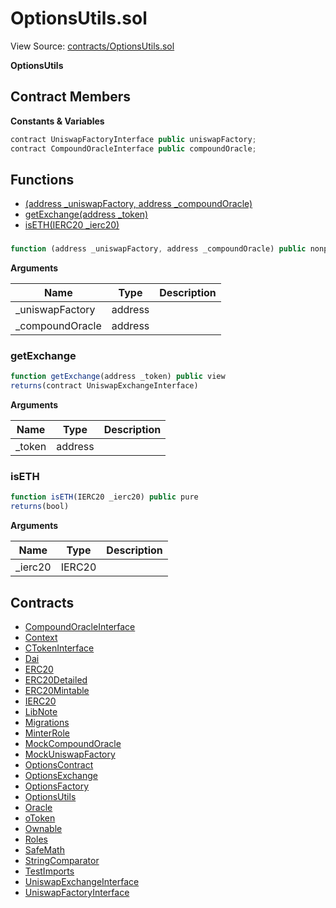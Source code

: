 # OptionsUtils.sol

View Source: [contracts/OptionsUtils.sol](../contracts/OptionsUtils.sol)

**OptionsUtils**

## Contract Members
**Constants & Variables**

```js
contract UniswapFactoryInterface public uniswapFactory;
contract CompoundOracleInterface public compoundOracle;

```

## Functions

- [(address _uniswapFactory, address _compoundOracle)](#)
- [getExchange(address _token)](#getexchange)
- [isETH(IERC20 _ierc20)](#iseth)

### 

```js
function (address _uniswapFactory, address _compoundOracle) public nonpayable
```

**Arguments**

| Name        | Type           | Description  |
| ------------- |------------- | -----|
| _uniswapFactory | address |  | 
| _compoundOracle | address |  | 

### getExchange

```js
function getExchange(address _token) public view
returns(contract UniswapExchangeInterface)
```

**Arguments**

| Name        | Type           | Description  |
| ------------- |------------- | -----|
| _token | address |  | 

### isETH

```js
function isETH(IERC20 _ierc20) public pure
returns(bool)
```

**Arguments**

| Name        | Type           | Description  |
| ------------- |------------- | -----|
| _ierc20 | IERC20 |  | 

## Contracts

* [CompoundOracleInterface](CompoundOracleInterface.md)
* [Context](Context.md)
* [CTokenInterface](CTokenInterface.md)
* [Dai](Dai.md)
* [ERC20](ERC20.md)
* [ERC20Detailed](ERC20Detailed.md)
* [ERC20Mintable](ERC20Mintable.md)
* [IERC20](IERC20.md)
* [LibNote](LibNote.md)
* [Migrations](Migrations.md)
* [MinterRole](MinterRole.md)
* [MockCompoundOracle](MockCompoundOracle.md)
* [MockUniswapFactory](MockUniswapFactory.md)
* [OptionsContract](OptionsContract.md)
* [OptionsExchange](OptionsExchange.md)
* [OptionsFactory](OptionsFactory.md)
* [OptionsUtils](OptionsUtils.md)
* [Oracle](Oracle.md)
* [oToken](oToken.md)
* [Ownable](Ownable.md)
* [Roles](Roles.md)
* [SafeMath](SafeMath.md)
* [StringComparator](StringComparator.md)
* [TestImports](TestImports.md)
* [UniswapExchangeInterface](UniswapExchangeInterface.md)
* [UniswapFactoryInterface](UniswapFactoryInterface.md)
